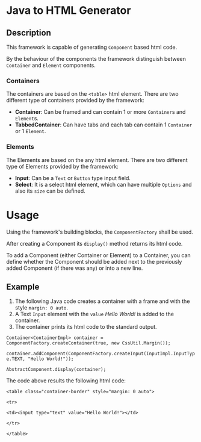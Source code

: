 # Java to HTML Generator

## Description

This framework is capable of generating `Component` based 
html code. 

By the behaviour of the components the framework distinguish between `Container` and `Element` components.
  

### Containers
The containers are based on the `<table>` html element.
There are two different type of containers provided by the framework:

* **Container**: Can be framed and can contain 1 or more `Container`s and `Element`s.
* **TabbedContainer**: Can have tabs and each tab can contain 1 `Container` or 1 `Element`.

### Elements
The Elements are based on the any html element.
There are two different type of Elements provided by the framework:

* **Input**: Can be a `Text` or `Button` type input field.
* **Select**: It is a select html element, which can have multiple `Options`
and also its `size` can be defined.

# Usage
Using the framework's building blocks, the `ComponentFactory` shall be used.

After creating a Component its `display()` method returns its html code.

To add a Component (either Container or Element) to a Container, you can
define whether the Component should be added next to the previously added
Component (if there was any) or into a new line.

## Example

1. The following Java code creates a container with a frame and with the style `margin: 0 auto`. 
2. A Text `Input` element with the `value` *Hello World!* is added to the container.
3. The container prints its html code to the standard output.

`Container<ContainerImpl> container = ComponentFactory.createContainer(true, new CssUtil.Margin());`

`container.addComponent(ComponentFactory.createInput(InputImpl.InputType.TEXT, "Hello World!"));`

`AbstractComponent.display(container);`

The code above results the following html code:

`<table class="container-border" style="margin: 0 auto">`

`<tr>`

`<td><input type="text" value="Hello World!"></td>`

`</tr>`

`</table>`